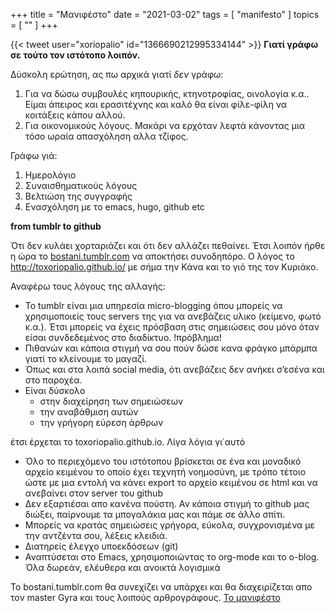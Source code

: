 +++
title = "Μανιφέστο"
date = "2021-03-02"
tags = [ "manifesto" ]
topics = [ "" ]
+++

{{< tweet user="xoriopalio" id="1366690212995334144" >}}
**Γιατί γράφω σε τούτο τον ιστότοπο λοιπόν.**

Δύσκολη ερώτηση, ας πω αρχικά γιατί *δεν* γράφω:

1.  Για να δώσω συμβουλές κηπουρικής, κτηνοτροφίας, οινολογία κ.α.. Είμαι άπειρος και ερασιτέχνης και καλό θα είναι φίλε-φίλη να κοιτάξεις κάπου αλλού.
2.  Για οικονομικούς λόγους. Μακάρι να ερχόταν λεφτά κάνοντας μια τόσο ωραία απασχόληση αλλα τζίφος.

Γράφω γιά:

1.  Ημερολόγιο
2.  Συναισθηματικούς λόγους
3.  Βελτιώση της συγγραφής
4.  Ενασχόληση με το emacs, hugo, github etc

**from tumblr to github**

Ότι δεν κυλάει χορταριάζει και ότι δεν αλλάζει πεθαίνει. Έτσι λοιπόν ήρθε η ώρα το [bostani.tumblr.com](http://bostani.tumblr.com) να αποκτήσει συνοδηπόρο. Ο λόγος το <http://toxoriopalio.github.io/> με σήμα την Κάνα και το γιό της τον Κυριάκο.

Αναφέρω τους λόγους της αλλαγής:

-   Το tumblr είναι μια υπηρεσία micro-blogging όπου μπορείς να χρησιμοποιείς τους servers της για να ανεβάζεις υλικο (κείμενο, φωτό κ.α.). Έτσι μπορείς να έχεις πρόσβαση στις σημειώσεις σου μόνο όταν είσαι συνδεδεμένος στο διαδίκτυο. !πρόβλημα!
-   Πιθανών και κάποια στιγμή να σου πούν δώσε κανα φράγκο μπάρμπα γιατί το κλείνουμε το μαγαζί.
-   Όπως και στα λοιπά social media, ότι ανεβάζεις δεν ανήκει σ’εσένα και στο παροχέα.
-   Είναι δύσκολο
    -   στην διαχείρηση των σημειώσεων
    -   την αναβάθμιση αυτών
    -   την γρήγορη εύρεση άρθρων

έτσι έρχεται το toxoriopalio.github.io. Λίγα λόγια γι΄αυτό

-   Όλο το περιεχόμενο του ιστότοπου βρίσκεται σε ένα και μοναδικό αρχείο κειμένου το οποίο έχει τεχνητή νοημοσύνη, με τρόπο τέτοιο ώστε με μια εντολή να κάνει export το αρχείο κειμένου σε html και να ανεβαίνει στον  server του github
-   Δεν εξαρτιέσαι απο κανένα πούστη. Αν κάποια στιγμή το github μας διώξει, παίρνουμε τα μπογαλάκια μας και πάμε σε άλλο σπίτι.
-   Μπορείς να κρατάς σημειώσεις γρήγορα, εύκολα, συγχρονισμένα με την αντζέντα σου, λέξεις κλειδιά.
-   Διατηρείς έλεγχο υποεκδόσεων (git)
-   Αναπτύσεται στο Emacs, χρησιμοποιώντας το org-mode και το o-blog. Όλα δωρεάν, ελέυθερα και ανοικτά λογισμικά

Το bostani.tumblr.com θα συνεχίζει να υπάρχει και θα διαχειρίζεται απο τον master Gyra και τους λοιπούς αρθρογράφους.
[
Το μανιφέστο](http://bostani.tumblr.com/post/146553472335/%CF%8C%CF%84%CE%B9-%CE%B4%CE%B5%CE%BD-%CE%BA%CF%85%CE%BB%CE%AC%CE%B5%CE%B9-%CF%87%CE%BF%CF%81%CF%84%CE%B1%CF%81%CE%B9%CE%AC%CE%B6%CE%B5%CE%B9-%CE%BA%CE%B1%CE%B9-%CF%8C%CF%84%CE%B9-%CE%B4%CE%B5%CE%BD-%CE%B1%CE%BB%CE%BB%CE%AC%CE%B6%CE%B5%CE%B9)
